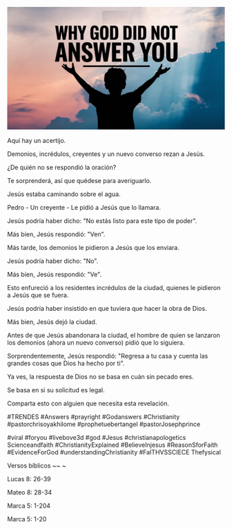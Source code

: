 ![Video cover image](../cover.jpg "cover photo")

Aquí hay un acertijo.

Demonios, incrédulos, creyentes y un nuevo converso rezan a Jesús.

¿De quién no se respondió la oración?

Te sorprenderá, así que quédese para averiguarlo.

Jesús estaba caminando sobre el agua.

Pedro - Un creyente - Le pidió a Jesús que lo llamara.

Jesús podría haber dicho: "No estás listo para este tipo de poder".

Más bien, Jesús respondió: "Ven".

Más tarde, los demonios le pidieron a Jesús que los enviara.

Jesús podría haber dicho: "No".

Más bien, Jesús respondió: "Ve".

Esto enfureció a los residentes incrédulos de la ciudad, quienes le pidieron a Jesús que se fuera.

Jesús podría haber insistido en que tuviera que hacer la obra de Dios.

Más bien, Jesús dejó la ciudad.

Antes de que Jesús abandonara la ciudad, el hombre de quien se lanzaron los demonios (ahora un nuevo converso) pidió que lo siguiera.

Sorprendentemente, Jesús respondió: "Regresa a tu casa y cuenta las grandes cosas que Dios ha hecho por ti".

Ya ves, la respuesta de Dios no se basa en cuán sin pecado eres.

Se basa en si su solicitud es legal.

Comparta esto con alguien que necesita esta revelación.

#TRENDES #Answers #prayright #Godanswers #Christianity #pastorchrisoyakhilome #prophetuebertangel #pastorJosephprince

#viral #foryou #livebove3d #god #Jesus #christianapologetics Scienceandfaith #ChristianityExplained #BelieveInjesus #ReasonSforFaith #EvidenceForGod #understandingChristianity #FaITHVSSCIECE Thefysical

Versos bíblicos ~~ ~

Lucas 8: 26-39

Mateo 8: 28-34

Marca 5: 1-204

Marca 5: 1-20